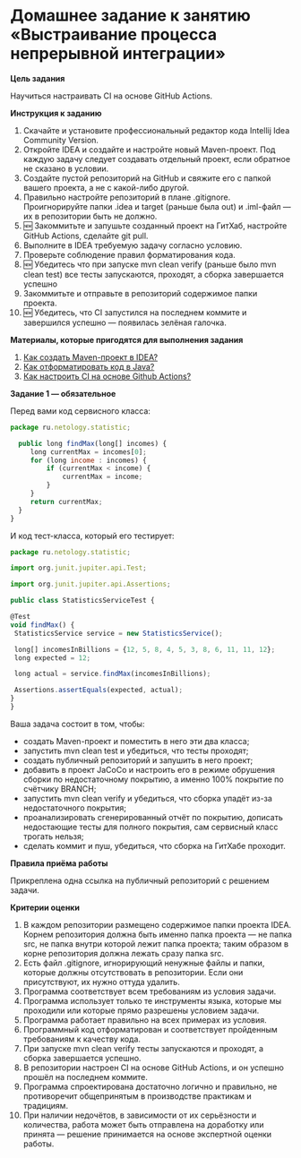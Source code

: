 # Домашнее задание к занятию «Выстраивание процесса непрерывной интеграции»

**Цель задания**

Научиться настраивать CI на основе GitHub Actions.

**Инструкция к заданию**

1. Скачайте и установите профессиональный редактор кода Intellij Idea Community Version.
1. Откройте IDEA и создайте и настройте новый Maven-проект. Под каждую задачу следует создавать отдельный проект, если
   обратное не сказано в условии.
1. Создайте пустой репозиторий на GitHub и свяжите его с папкой вашего проекта, а не с какой-либо другой.
1. Правильно настройте репозиторий в плане .gitignore. Проигнорируйте папки .idea и target (раньше была out) и
   .iml-файл — их в репозитории быть не должно.
1. 🆕 Закоммитьте и запушьте созданный проект на ГитХаб, настройте GitHub Actions, сделайте git pull.
1. Выполните в IDEA требуемую задачу согласно условию.
1. Проверьте соблюдение правил форматирования кода.
1. 🆕 Убедитесь что при запуске mvn clean verify (раньше было mvn clean test) все тесты запускаются, проходят, а сборка
   завершается успешно
1. Закоммитьте и отправьте в репозиторий содержимое папки проекта.
1. 🆕 Убедитесь, что CI запустился на последнем коммите и завершился успешно — появилась зелёная галочка.

**Материалы, которые пригодятся для выполнения задания**

1. [Как создать Maven-проект в IDEA?](https://github.com/netology-code/javaqa-homeworks-video/blob/javaqa-55/QA_Maven_Idea_Create.md)
2. [Как отформатировать код в Java?](https://github.com/netology-code/javaqa-homeworks-video/blob/javaqa-55/QA_Java_Idea_Format.md)
3. [Как настроить CI на основе Github Actions?](https://github.com/netology-code/javaqa-homeworks-video/blob/javaqa-55/QA_CI.md)

**Задание 1 — обязательное**

Перед вами код сервисного класса:

   ```javascript
package ru.netology.statistic;

     public long findMax(long[] incomes) {
        long currentMax = incomes[0];
        for (long income : incomes) {
            if (currentMax < income) {
                currentMax = income;
            }
        }
        return currentMax;
     }
  }
```

И код тест-класса, который его тестирует:

   ```javascript 
   package ru.netology.statistic;

import org.junit.jupiter.api.Test;

import org.junit.jupiter.api.Assertions;

public class StatisticsServiceTest {

  @Test
  void findMax() {
    StatisticsService service = new StatisticsService();

    long[] incomesInBillions = {12, 5, 8, 4, 5, 3, 8, 6, 11, 11, 12};
    long expected = 12;

    long actual = service.findMax(incomesInBillions);

    Assertions.assertEquals(expected, actual);
  }
}
```

Ваша задача состоит в том, чтобы:

+ создать Maven-проект и поместить в него эти два класса;
+ запустить mvn clean test и убедиться, что тесты проходят;
+ создать публичный репозиторий и запушить в него проект;
+ добавить в проект JaCoCo и настроить его в режиме обрушения сборки по недостаточному покрытию, а именно 100% покрытие
  по счётчику BRANCH;
+ запустить mvn clean verify и убедиться, что сборка упадёт из-за недостаточного покрытия;
+ проанализировать сгенерированный отчёт по покрытию, дописать недостающие тесты для полного покрытия, сам сервисный
  класс трогать нельзя;
+ сделать коммит и пуш, убедиться, что сборка на ГитХабе проходит.

**Правила приёма работы**

Прикреплена одна ссылка на публичный репозиторий с решением задачи.

**Критерии оценки**

1. В каждом репозитории размещено содержимое папки проекта IDEA. Корнем репозитория должна быть именно папка проекта —
   не папка src, не папка внутри которой лежит папка проекта; таким образом в корне репозитория должна лежать сразу
   папка src.
2. Есть файл .gitignore, игнорирующий ненужные файлы и папки, которые должны отсутствовать в репозитории. Если они
   присутствуют, их нужно оттуда удалить.
1. Программа соответствует всем требованиям из условия задачи.
1. Программа использует только те инструменты языка, которые мы проходили или которые прямо разрешены условием задачи.
1. Программа работает правильно на всех примерах из условия.
1. Программный код отформатирован и соответствует пройденным требованиям к качеству кода.
1. При запуске mvn clean verify тесты запускаются и проходят, а сборка завершается успешно.
1. В репозитории настроен CI на основе GitHub Actions, и он успешно прошёл на последнем коммите.
1. Программа спроектирована достаточно логично и правильно, не противоречит общепринятым в производстве практикам и
   традициям.
1. При наличии недочётов, в зависимости от их серьёзности и количества, работа может быть отправлена на доработку или
   принята — решение принимается на основе экспертной оценки работы.
